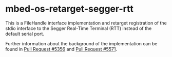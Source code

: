 # mbed-os-retarget-segger-rtt
This is a FileHandle interface implementation and retarget registration of the stdio interface to the Segger Real-Time Terminal (RTT) instead of the default serial port.

Further information about the background of the implementation can be found in [Pull Request #5356](https://github.com/ARMmbed/mbed-os/pull/5356) and [Pull Request #5571](https://github.com/ARMmbed/mbed-os/pull/5571).
